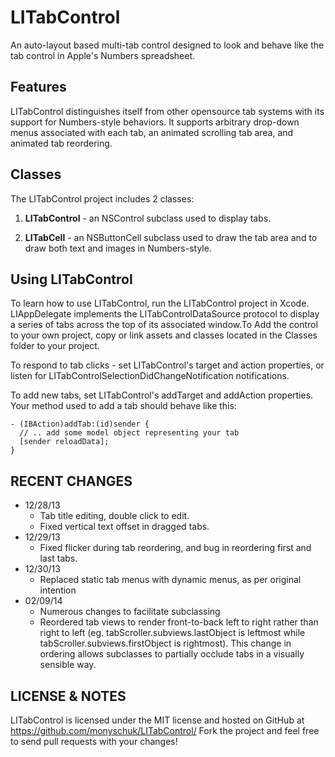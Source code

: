 LITabControl
============

An auto-layout based multi-tab control designed to look and behave like the tab control in Apple's Numbers spreadsheet.

Features
--------

LITabControl distinguishes itself from other opensource tab systems with its support for Numbers-style behaviors. It supports arbitrary drop-down menus associated with each tab, an animated scrolling tab area, and animated tab reordering.

Classes
-------

The LITabControl project includes 2 classes:

1. **LITabControl** - an NSControl subclass used to display tabs. 

2. **LITabCell** - an NSButtonCell subclass used to draw the tab area and to draw both text and images in Numbers-style.

Using LITabControl
------------------

To learn how to use LITabControl, run the LITabControl project in Xcode. LIAppDelegate implements the LITabControlDataSource protocol to display a series of tabs across the top of its associated window.To Add the control to your own project, copy or link assets and classes located in the Classes folder to your project. 

To respond to tab clicks - set LITabControl's target and action properties, or listen for LITabControlSelectionDidChangeNotification notifications. 

To add new tabs, set LITabControl's addTarget and addAction properties. Your method used to add a tab should behave like this:

```
- (IBAction)addTab:(id)sender {
  // .. add some model object representing your tab
  [sender reloadData];
}
```

RECENT CHANGES
--------------

* 12/28/13
  * Tab title editing, double click to edit.
  * Fixed vertical text offset in dragged tabs.
* 12/29/13
  * Fixed flicker during tab reordering, and bug in reordering first and last tabs.
* 12/30/13
  * Replaced static tab menus with dynamic menus, as per original intention 
* 02/09/14
  * Numerous changes to facilitate subclassing
  * Reordered tab views to render front-to-back left to right rather than right to left (eg. tabScroller.subviews.lastObject is leftmost while tabScroller.subviews.firstObject is rightmost). This change in ordering allows subclasses to partially occlude tabs in a visually sensible way.
  
LICENSE & NOTES
---------------

LITabControl is licensed under the MIT license and hosted on GitHub at https://github.com/monyschuk/LITabControl/ Fork the project and feel free to send pull requests with your changes!


